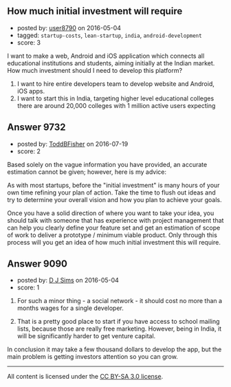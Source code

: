 ## How much initial investment will require

- posted by: [user8790](https://stackexchange.com/users/8349856/user8790) on 2016-05-04
- tagged: `startup-costs`, `lean-startup`, `india`, `android-development`
- score: 3

I want to make a web, Android and iOS application which connects all educational institutions and students, aiming initially at the Indian market.  How much investment should I need to develop this platform?

 1. I want to hire entire developers team to develop website and Android, iOS apps.
 2. I want to start this in India, targeting higher level educational colleges there are around 20,000 colleges with 1 million active users expecting



## Answer 9732

- posted by: [ToddBFisher](https://stackexchange.com/users/993612/toddbfisher) on 2016-07-19
- score: 2

Based solely on the vague information you have provided, an accurate estimation cannot be given; however, here is my advice:

As with most startups, before the "initial investment" is many hours of your own time refining your plan of action. Take the time to flush out ideas and try to determine your overall vision and how you plan to achieve your goals.

Once you have a solid direction of where you want to take your idea, you should talk with someone that has experience with project management that can help you clearly define your feature set and get an estimation of scope of work to deliver a prototype / minimum viable product. Only through this process will you get an idea of how much initial investment this will require.


## Answer 9090

- posted by: [D J Sims](https://stackexchange.com/users/7242000/d-j-sims) on 2016-05-04
- score: 1

1. For such a minor thing -  a social network - it should cost no more than a months wages for a single developer.

2. That is a pretty good place to start if you have access to school mailing lists, because those are really free marketing. However, being in India, it will be significantly harder to get venture capital. 

In conclusion it may take a few thousand dollars to develop the app, but the main problem is getting investors attention so you can grow. 



---

All content is licensed under the [CC BY-SA 3.0 license](https://creativecommons.org/licenses/by-sa/3.0/).
